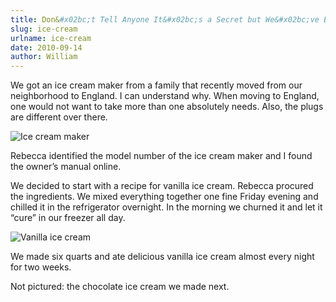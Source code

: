 ```yaml
---
title: Don&#x02bc;t Tell Anyone It&#x02bc;s a Secret but We&#x02bc;ve Been Making Ice Cream
slug: ice-cream
urlname: ice-cream
date: 2010-09-14
author: William
---
```

We got an ice cream maker from a family that recently moved from our
neighborhood to England. I can understand why. When moving to England, one would
not want to take more than one absolutely needs. Also, the plugs are different
over there.

<img src="{static}/images/2010-08-14-ice-cream-maker.jpg" alt="Ice cream maker" class="img-fluid">

Rebecca identified the model number of the ice cream maker and I found the
owner&#x02bc;s manual online.

We decided to start with a recipe for vanilla ice cream. Rebecca procured the
ingredients. We mixed everything together one fine Friday evening and chilled it
in the refrigerator overnight. In the morning we churned it and let it
&ldquo;cure&rdquo; in our freezer all day.

<img src="{static}/images/2010-08-14-vanilla-ice-cream.jpg" alt="Vanilla ice cream" class="img-fluid">

We made six quarts and ate delicious vanilla ice cream almost every night for
two weeks.

Not pictured: the chocolate ice cream we made next.
